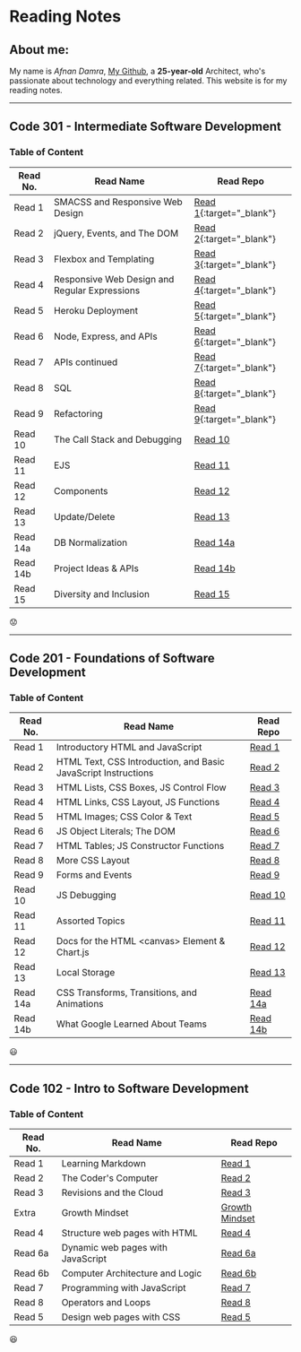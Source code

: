 # Reading Notes

## About me:
My name is _Afnan Damra_, [My Github](https://github.com/afnandamra), a __25-year-old__ Architect, who's passionate about technology and everything related. This website is for my reading notes.

----

## Code 301 - Intermediate Software Development

### Table of Content

| Read No. | Read Name | Read Repo |
| --- | --- | --- |
| Read 1 | SMACSS and Responsive Web Design | [Read 1](https://afnandamra.github.io/reading-notes/301-01){:target="_blank"} |
| Read 2 | jQuery, Events, and The DOM | [Read 2](https://afnandamra.github.io/reading-notes/301-02){:target="_blank"} |
| Read 3 | Flexbox and Templating | [Read 3](https://afnandamra.github.io/reading-notes/301-03){:target="_blank"} |
| Read 4 | Responsive Web Design and Regular Expressions | [Read 4](https://afnandamra.github.io/reading-notes/301-04){:target="_blank"} |
| Read 5 | Heroku Deployment | [Read 5](https://afnandamra.github.io/reading-notes/301-05){:target="_blank"} |
| Read 6 | Node, Express, and APIs | [Read 6](https://afnandamra.github.io/reading-notes/301-06){:target="_blank"} |
| Read 7 | APIs continued | [Read 7](https://afnandamra.github.io/reading-notes/301-07){:target="_blank"} |
| Read 8 | SQL | [Read 8](https://afnandamra.github.io/reading-notes/301-08){:target="_blank"} |
| Read 9 | Refactoring | [Read 9](https://afnandamra.github.io/reading-notes/301-09){:target="_blank"} |
| Read 10 | The Call Stack and Debugging | [Read 10](https://afnandamra.github.io/reading-notes/301-10) |
| Read 11 | EJS | [Read 11](https://afnandamra.github.io/reading-notes/301-11) |
| Read 12 | Components | [Read 12](https://afnandamra.github.io/reading-notes/301-12) |
| Read 13 | Update/Delete | [Read 13](https://afnandamra.github.io/reading-notes/301-13) |
| Read 14a | DB Normalization | [Read 14a](https://afnandamra.github.io/reading-notes/301-14a) |
| Read 14b | Project Ideas & APIs | [Read 14b](https://afnandamra.github.io/reading-notes/301-14b) |
| Read 15 | Diversity and Inclusion | [Read 15](https://afnandamra.github.io/reading-notes/301-15) |

:worried:

----

## Code 201 - Foundations of Software Development

### Table of Content

| Read No. | Read Name | Read Repo |
| --- | --- | --- |
| Read 1 | Introductory HTML and JavaScript | [Read 1](https://afnandamra.github.io/reading-notes/class-01) |
| Read 2 | HTML Text, CSS Introduction, and Basic JavaScript Instructions | [Read 2](https://afnandamra.github.io/reading-notes/class-02) |
| Read 3 | HTML Lists, CSS Boxes, JS Control Flow | [Read 3](https://afnandamra.github.io/reading-notes/class-03) |
| Read 4 | HTML Links, CSS Layout, JS Functions | [Read 4](https://afnandamra.github.io/reading-notes/class-04) |
| Read 5 | HTML Images; CSS Color & Text | [Read 5](https://afnandamra.github.io/reading-notes/class-05) |
| Read 6 |  JS Object Literals; The DOM | [Read 6](https://afnandamra.github.io/reading-notes/class-06) |
| Read 7 | HTML Tables; JS Constructor Functions | [Read 7](https://afnandamra.github.io/reading-notes/class-07) |
| Read 8 | More CSS Layout | [Read 8](https://afnandamra.github.io/reading-notes/class-08) |
| Read 9 | Forms and Events | [Read 9](https://afnandamra.github.io/reading-notes/class-09) |
| Read 10 | JS Debugging | [Read 10](https://afnandamra.github.io/reading-notes/class-10) |
| Read 11 | Assorted Topics | [Read 11](https://afnandamra.github.io/reading-notes/class-11) |
| Read 12 | Docs for the HTML \<canvas\> Element & Chart.js | [Read 12](https://afnandamra.github.io/reading-notes/class-12) |
| Read 13 | Local Storage | [Read 13](https://afnandamra.github.io/reading-notes/class-13) |
| Read 14a | CSS Transforms, Transitions, and Animations | [Read 14a](https://afnandamra.github.io/reading-notes/class-14a) |
| Read 14b | What Google Learned About Teams | [Read 14b](https://afnandamra.github.io/reading-notes/class-14b) |

:smiley:

----

## Code 102 - Intro to Software Development

### Table of Content

| Read No. | Read Name | Read Repo |
| --- | --- | --- |
| Read 1 | Learning Markdown | [Read 1](https://afnandamra.github.io/reading-notes/Read%201) |
| Read 2 | The Coder's Computer | [Read 2](https://afnandamra.github.io/reading-notes/Read%202) |
| Read 3 | Revisions and the Cloud | [Read 3](https://afnandamra.github.io/reading-notes/Read%203) |
| Extra | Growth Mindset | [Growth Mindset](https://afnandamra.github.io/reading-notes/Growth%20Mindset) |
| Read 4 | Structure web pages with HTML | [Read 4](https://afnandamra.github.io/reading-notes/Read%204) |
| Read 6a | Dynamic web pages with JavaScript | [Read 6a](https://afnandamra.github.io/reading-notes/Read%206a) |
| Read 6b | Computer Architecture and Logic | [Read 6b](https://afnandamra.github.io/reading-notes/Read%206b) |
| Read 7 | Programming with JavaScript | [Read 7](https://afnandamra.github.io/reading-notes/Read%207) |
| Read 8 | Operators and Loops | [Read 8](https://afnandamra.github.io/reading-notes/Read%208) |
| Read 5 | Design web pages with CSS | [Read 5](https://afnandamra.github.io/reading-notes/Read%205)

:satisfied: